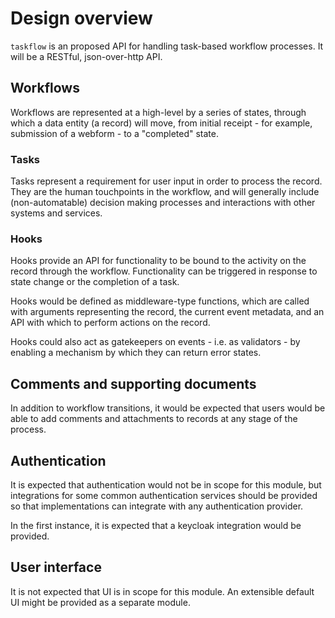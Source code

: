 # Design overview

`taskflow` is an proposed API for handling task-based workflow processes. It will be a RESTful, json-over-http API.

## Workflows

Workflows are represented at a high-level by a series of states, through which a data entity (a record) will move, from initial receipt - for example, submission of a webform - to a "completed" state.

### Tasks

Tasks represent a requirement for user input in order to process the record. They are the human touchpoints in the workflow, and will generally include (non-automatable) decision making processes and interactions with other systems and services.

### Hooks

Hooks provide an API for functionality to be bound to the activity on the record through the workflow. Functionality can be triggered in response to state change or the completion of a task.

Hooks would be defined as middleware-type functions, which are called with arguments representing the record, the current event metadata, and an API with which to perform actions on the record.

Hooks could also act as gatekeepers on events - i.e. as validators - by enabling a mechanism by which they can return error states.

## Comments and supporting documents

In addition to workflow transitions, it would be expected that users would be able to add comments and attachments to records at any stage of the process.

## Authentication

It is expected that authentication would not be in scope for this module, but integrations for some common authentication services should be provided so that implementations can integrate with any authentication provider.

In the first instance, it is expected that a keycloak integration would be provided.

## User interface

It is not expected that UI is in scope for this module. An extensible default UI might be provided as a separate module.
